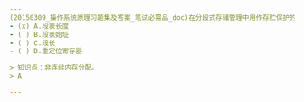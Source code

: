 ```yaml
---
(20150309_操作系统原理习题集及答案_笔试必需品_doc)在分段式存储管理中用作存贮保护的首先是﹎﹎﹎﹎。
- (x) A.段表长度 
- ( ) B.段表始址 
- ( ) C.段长 
- ( ) D.重定位寄存器

> 知识点：非连续内存分配。
> A

---
```

